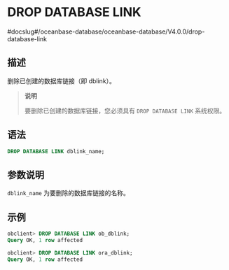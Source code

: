 DROP DATABASE LINK 
=======================================
#docslug#/oceanbase-database/oceanbase-database/V4.0.0/drop-database-link


描述 
-----------------------

删除已创建的数据库链接（即 dblink）。
>**说明**
>
>要删除已创建的数据库链接，您必须具有 `DROP DATABASE LINK` 系统权限。

语法 
-----------------------

```sql
DROP DATABASE LINK dblink_name;
```



参数说明 
-------------------------

`dblink_name` 为要删除的数据库链接的名称。

示例 
-----------------------

```sql
obclient> DROP DATABASE LINK ob_dblink;
Query OK, 1 row affected

obclient> DROP DATABASE LINK ora_dblink;
Query OK, 1 row affected
```


